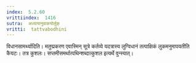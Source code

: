 ```yaml
---
index:  5.2.60
vrittiindex:  1416
sutra:  अध्यायानुवाकयोर्लुक्
vritti:  tattvabodhini 
---
```


विधानसामर्थ्यादिति। मतुप्प्रकरण एवास्मिन् सूत्रे कर्तव्ये यदत्रास्य लुग्विधानं तत्पाक्षिकं लुकमनुमापयतीति कैयटः। तत्र कुशलः। सप्तमीसमर्थात्पथिन्शब्दात्कुशल इत्यर्थे वुन्स्यात्।

